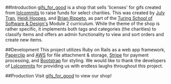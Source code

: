 ##Introduction
[gifs_for_good](http://gifsforgood.herokuapp.com/) is a shop that sells 'licenses' for gifs created from [lolcommits](https://github.com/mroth/lolcommits) to raise funds for select charities. This was created by [July Tran](https://github.com/julyytran), [Heidi Hoopes](https://github.com/hhoopes), and [Brian Rippeto](https://github.com/brianrip), as part of the [Turing School of Software & Design's](https://www.turing.io/) Module 2 curriculum. While the theme of the shop is rather specific, it implements both tags and categories (the charities) to classify items and offers an admin functionality to view and sort orders and create new items.

##Development
This project utilizes Ruby on Rails as a web app framework, [Paperclip](https://github.com/thoughtbot/paperclip) and [AWS](https://aws.amazon.com/s3/) for file attachment & storage, [Stripe](https://stripe.com/) for payment processing, and [Bootstrap](http://getbootstrap.com/) for styling. We would like to thank the developers of [Lolcommits](https://github.com/mroth/lolcommits) for providing us with endless laughs throughout this project.

##Production
Visit [gifs_for_good](http://gifsforgood.herokuapp.com/) to view our shop!
